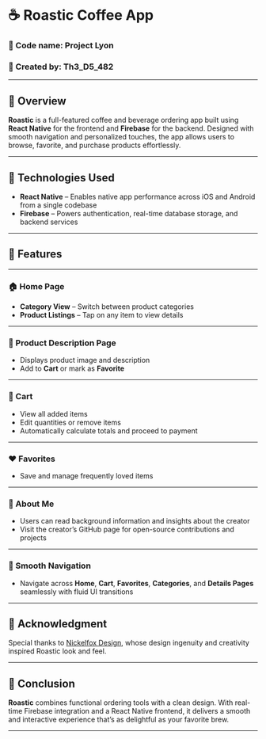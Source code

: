 # ☕ Roastic Coffee App

### 🔐 Code name: Project Lyon

### 👤 Created by: Th3_D5_482

---

## 📘 Overview  
**Roastic** is a full-featured coffee and beverage ordering app built using **React Native** for the frontend and **Firebase** for the backend. Designed with smooth navigation and personalized touches, the app allows users to browse, favorite, and purchase products effortlessly.

---

## 🧰 Technologies Used  
- **React Native** – Enables native app performance across iOS and Android from a single codebase  
- **Firebase** – Powers authentication, real-time database storage, and backend services

---

## 🚀 Features

---

### 🏠 Home Page  
- **Category View** – Switch between product categories
- **Product Listings** – Tap on any item to view details

---

### 📝 Product Description Page  
- Displays product image and description  
- Add to **Cart** or mark as **Favorite**

---

### 🛒 Cart  
- View all added items  
- Edit quantities or remove items  
- Automatically calculate totals and proceed to payment

---

### ❤️ Favorites  
- Save and manage frequently loved items

---

### 👤 About Me  
- Users can read background information and insights about the creator  
- Visit the creator’s GitHub page for open-source contributions and projects

---

### 🔄 Smooth Navigation  
- Navigate across **Home**, **Cart**, **Favorites**, **Categories**, and **Details Pages** seamlessly with fluid UI transitions
  
---

## 🙏 Acknowledgment  
Special thanks to [Nickelfox Design](https://www.figma.com/@nickelfox), whose design ingenuity and creativity inspired Roastic look and feel.

---

## 🎯 Conclusion  
**Roastic** combines functional ordering tools with a clean design. With real-time Firebase integration and a React Native frontend, it delivers a smooth and interactive experience that’s as delightful as your favorite brew.

---
